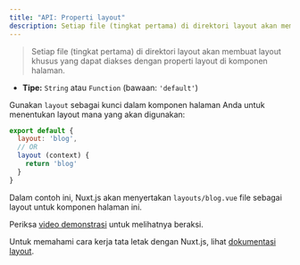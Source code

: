 ```yaml
---
title: "API: Properti layout"
description: Setiap file (tingkat pertama) di direktori layout akan membuat layout khusus yang dapat diakses dengan properti layout di komponen halaman.
---
```


> Setiap file (tingkat pertama) di direktori layout akan membuat layout khusus yang dapat diakses dengan properti layout di komponen halaman.

- **Tipe:** `String` atau `Function` (bawaan: `'default'`)

Gunakan `layout` sebagai kunci dalam komponen halaman Anda untuk menentukan layout mana yang akan digunakan:

```js
export default {
  layout: 'blog',
  // OR
  layout (context) {
    return 'blog'
  }
}
```

Dalam contoh ini, Nuxt.js akan menyertakan `layouts/blog.vue` file sebagai layout untuk komponen halaman ini.

Periksa [video demonstrasi](https://www.youtube.com/watch?v=YOKnSTp7d38) untuk melihatnya beraksi.

Untuk memahami cara kerja tata letak dengan Nuxt.js, lihat [dokumentasi layout](/guide/views#layouts).
